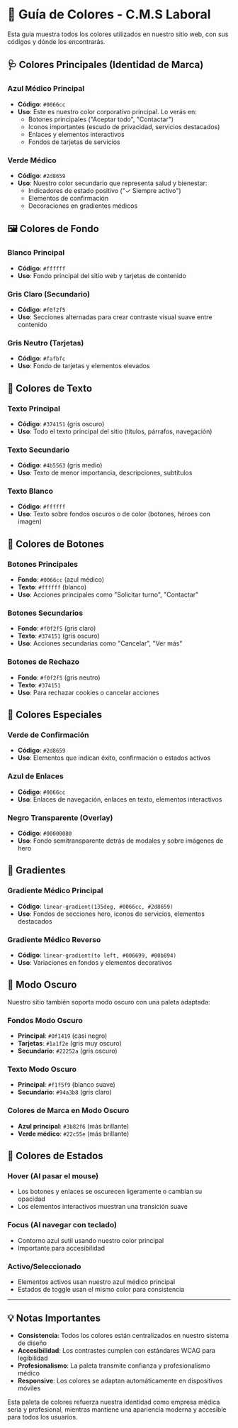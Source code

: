 # 🎨 Guía de Colores - C.M.S Laboral

Esta guía muestra todos los colores utilizados en nuestro sitio web, con sus códigos y dónde los encontrarás.

## 🩺 Colores Principales (Identidad de Marca)

### Azul Médico Principal
- **Código**: `#0066cc`
- **Uso**: Este es nuestro color corporativo principal. Lo verás en:
  - Botones principales ("Aceptar todo", "Contactar")
  - Iconos importantes (escudo de privacidad, servicios destacados)
  - Enlaces y elementos interactivos
  - Fondos de tarjetas de servicios

### Verde Médico
- **Código**: `#2d8659`
- **Uso**: Nuestro color secundario que representa salud y bienestar:
  - Indicadores de estado positivo ("✓ Siempre activo")
  - Elementos de confirmación
  - Decoraciones en gradientes médicos

## 🖼️ Colores de Fondo

### Blanco Principal
- **Código**: `#ffffff`
- **Uso**: Fondo principal del sitio web y tarjetas de contenido

### Gris Claro (Secundario)
- **Código**: `#f0f2f5`
- **Uso**: Secciones alternadas para crear contraste visual suave entre contenido

### Gris Neutro (Tarjetas)
- **Código**: `#fafbfc`
- **Uso**: Fondo de tarjetas y elementos elevados

## 📝 Colores de Texto

### Texto Principal
- **Código**: `#374151` (gris oscuro)
- **Uso**: Todo el texto principal del sitio (títulos, párrafos, navegación)

### Texto Secundario
- **Código**: `#4b5563` (gris medio)
- **Uso**: Texto de menor importancia, descripciones, subtítulos

### Texto Blanco
- **Código**: `#ffffff`
- **Uso**: Texto sobre fondos oscuros o de color (botones, héroes con imagen)

## 🔘 Colores de Botones

### Botones Principales
- **Fondo**: `#0066cc` (azul médico)
- **Texto**: `#ffffff` (blanco)
- **Uso**: Acciones principales como "Solicitar turno", "Contactar"

### Botones Secundarios
- **Fondo**: `#f0f2f5` (gris claro)
- **Texto**: `#374151` (gris oscuro)
- **Uso**: Acciones secundarias como "Cancelar", "Ver más"

### Botones de Rechazo
- **Fondo**: `#f0f2f5` (gris neutro)
- **Texto**: `#374151`
- **Uso**: Para rechazar cookies o cancelar acciones

## 🌟 Colores Especiales

### Verde de Confirmación
- **Código**: `#2d8659`
- **Uso**: Elementos que indican éxito, confirmación o estados activos

### Azul de Enlaces
- **Código**: `#0066cc`
- **Uso**: Enlaces de navegación, enlaces en texto, elementos interactivos

### Negro Transparente (Overlay)
- **Código**: `#00000080`
- **Uso**: Fondo semitransparente detrás de modales y sobre imágenes de hero

## 🎨 Gradientes

### Gradiente Médico Principal
- **Código**: `linear-gradient(135deg, #0066cc, #2d8659)`
- **Uso**: Fondos de secciones hero, iconos de servicios, elementos destacados

### Gradiente Médico Reverso
- **Código**: `linear-gradient(to left, #006699, #00b894)`
- **Uso**: Variaciones en fondos y elementos decorativos

## 🌙 Modo Oscuro

Nuestro sitio también soporta modo oscuro con una paleta adaptada:

### Fondos Modo Oscuro
- **Principal**: `#0f1419` (casi negro)
- **Tarjetas**: `#1a1f2e` (gris muy oscuro)
- **Secundario**: `#22252a` (gris oscuro)

### Texto Modo Oscuro
- **Principal**: `#f1f5f9` (blanco suave)
- **Secundario**: `#94a3b8` (gris claro)

### Colores de Marca en Modo Oscuro
- **Azul principal**: `#3b82f6` (más brillante)
- **Verde médico**: `#22c55e` (más brillante)

## 📱 Colores de Estados

### Hover (Al pasar el mouse)
- Los botones y enlaces se oscurecen ligeramente o cambian su opacidad
- Los elementos interactivos muestran una transición suave

### Focus (Al navegar con teclado)
- Contorno azul sutil usando nuestro color principal
- Importante para accesibilidad

### Activo/Seleccionado
- Elementos activos usan nuestro azul médico principal
- Estados de toggle usan el mismo color para consistencia

---

## 💡 Notas Importantes

- **Consistencia**: Todos los colores están centralizados en nuestro sistema de diseño
- **Accesibilidad**: Los contrastes cumplen con estándares WCAG para legibilidad
- **Profesionalismo**: La paleta transmite confianza y profesionalismo médico
- **Responsive**: Los colores se adaptan automáticamente en dispositivos móviles

Esta paleta de colores refuerza nuestra identidad como empresa médica seria y profesional, mientras mantiene una apariencia moderna y accesible para todos los usuarios.